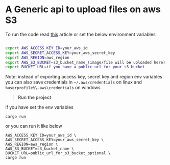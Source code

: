# A Generic api to upload files on aws S3

To run the code read [this](https://docs.aws.amazon.com/sdk-for-rust/latest/dg/credentials.html) article or set the below environment variables

```bash

export AWS_ACCESS_KEY_ID=your_aws_id
export AWS_SECRET_ACCESS_KEY=your_aws_secret_key
export AWS_REGION=aws_region
export AWS_S3_BUCKET=s3_bucket_name_(image/file will be uploaded here)
export BUCKET_URL=if you have a public url for your s3 bucket

```

Note: instead of exporting access key, secret key and region env variables you can also save credentials in `~/.aws/credentials` on linux and `%userprofile%\.aws\credentials` on windows


> **Run the project**

if you have set the env variables

    cargo run

or you can run it like below

    AWS_ACCESS_KEY_ID=your_aws_id \
    AWS_SECRET_ACCESS_KEY=your_aws_secret_key \
    AWS_REGION=aws_region \
    AWS_S3_BUCKET=s3_bucket_name \
    BUCKET_URL=public_url_for_s3_bucket_optional \
    cargo run
